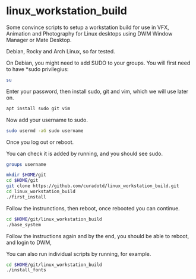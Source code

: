 # linux_workstation_build
Some convince scripts to setup a workstation build for use in VFX, Animation and Photography for Linux desktops using DWM Window Manager or Mate Desktop.

Debian, Rocky and Arch Linux, so far tested.

On Debian, you might need to add SUDO to your groups.
You will first need to have *sudo privilegius:
```sh
su	
```
Enter your password, then install sudo, git and vim, which we will use later on.
```sh
apt install sudo git vim
```
Now add your username to sudo.
```sh
sudo usermd -aG sudo username
```
Once you log out or reboot.

You can check it is added by running, and you should see sudo.
```sh
groups username	
```


```sh
mkdir $HOME/git
cd $HOME/git
git clone https://github.com/curadotd/linux_workstation_build.git
cd linux_workstation_build
./first_install
```
Follow the instrunctions, then reboot, once rebooted you can continue.
```sh
cd $HOME/git/linux_workstation_build
./base_system
```
Follow the instructions again and by the end, you should be able to reboot, and login to DWM,

You can also run individual scripts by running, for example.
```sh
cd $HOME/git/linux_workstation_build
./install_fonts
```
